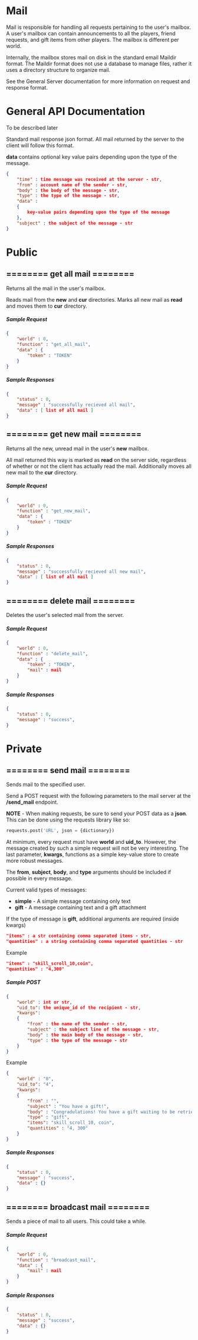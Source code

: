 # Mail

Mail is responsible for handling all requests pertaining to the user's mailbox.
A user's mailbox can contain announcements to all the players, friend requests, and gift items from other players.
The mailbox is different per world.

Internally, the mailbox stores mail on disk in the standard email Maildir format.
The Maildir format does not use a database to manage files, rather it uses a directory structure to organize mail.


See the General Server documentation for more information on request and response format.


# General API Documentation


To be described later

Standard mail response json format.
All mail returned by the server to the client will follow this format.

**data** contains optional key value pairs depending upon the type of the message.

```json
{
	"time" : time message was received at the server - str,
	"from" : account name of the sender - str,
	"body" : the body of the message - str,
	"type" : the type of the message - str,
	"data" :
	{
		key-value pairs depending upon the type of the message
	},
	"subject" : the subject of the message - str
}
```




# Public

## ========   get all mail   ========

Returns all the mail in the user's mailbox. 

Reads mail from the **new** and **cur** directories.
Marks all new mail as **read** and moves them to **cur** directory.

##### Sample Request

```json
{
	"world" : 0,
	"function" : "get_all_mail",
	"data" : {
		"token" : "TOKEN"
	}
}
```

##### Sample Responses

```json
{
	"status" : 0,
	"message" : "successfully recieved all mail",
	"data" : [ list of all mail ]
}
```

## ========   get new mail   ========

Returns all the new, unread mail in the user's **new** mailbox.

All mail returned this way is marked as **read** on the server side, regardless of whether or not the client has actually read the mail.
Additionally moves all new mail to the **cur** directory.

##### Sample Request

```json
{
	"world" : 0,
	"function" : "get_new_mail",
	"data" : {
		"token" : "TOKEN"
	}
}
```

##### Sample Responses

```json
{
	"status" : 0,
	"message" : "successfully recieved all new mail",
	"data" : [ list of all mail ]
}
```

## ========   delete mail   ========

Deletes the user's selected mail from the server.

##### Sample Request

```json
{
	"world" : 0,
	"function" : "delete_mail",
	"data" : {
		"token" : "TOKEN",
		"mail" : mail
	}
}
```

##### Sample Responses

```json
{
	"status" : 0,
	"message" : "success",
}
```

# Private


## ========   send mail   ========

Sends mail to the specified user.

Send a POST request with the following parameters to the mail server at the **/send\_mail** endpoint.

**NOTE** - When making requests, be sure to send your POST data as a **json**.
This can be done using the requests library like so:

```python
requests.post('URL', json = {dictionary})
```

At minimum, every request must have **world** and **uid\_to**.
However, the message created by such a simple request will not be very interesting.
The last parameter, **kwargs**, functions as a simple key-value store to create more robust messages.

The **from**, **subject**, **body**, and **type** arguments should be included if possible in every message.

Current valid types of messages:
- **simple** - A simple message containing only text
- **gift**   - A message containing text and a gift attachment

If the type of message is **gift**, additional arguments are required (inside kwargs)
```json
"items" : a str containing comma separated items - str,
"quantities" : a string containing comma separated quantities - str
```

Example
```json
"items" : "skill_scroll_10,coin",
"quantities" : "4,300"
```

##### Sample POST

```json
{
	"world" : int or str,
	"uid_to": the unique_id of the recipient - str,
	"kwargs":
	{
		"from" : the name of the sender - str,
		"subject" : the subject line of the message - str,
		"body" : the main body of the message - str,
		"type" : the type of the message - str
	}
}
```

Example
```json
{
	"world" : "0",
	"uid_to": "4",
	"kwargs":
	{
		"from" : "",
		"subject" : "You have a gift!",
		"body" : "Congradulations! You have a gift waiting to be retrieved!",
		"type" : "gift",
		"items": "skill_scroll_10, coin",
		"quantities" : "4, 300"
	}
}
```

##### Sample Responses

```json
{
	"status" : 0,
	"message" : "success",
	"data" : {}
}
```


## ========   broadcast mail   ========

Sends a piece of mail to all users.
This could take a while.

##### Sample Request

```json
{
	"world" : 0,
	"function" : "broadcast_mail",
	"data" : {
		"mail" : mail
	}
}
```

##### Sample Responses

```json
{
	"status" : 0,
	"message" : "success",
	"data" : {}
}
```

